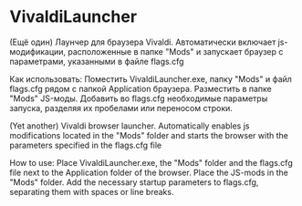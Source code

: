 # VivaldiLauncher
(Ещё один) Лаунчер для браузера Vivaldi. Автоматически включает js-модификации, расположенные в папке "Mods" и запускает браузер с параметрами, указанными в файле flags.cfg

Как использовать:
Поместить VivaldiLauncher.exe, папку "Mods" и файл flags.cfg рядом с папкой Application браузера.
Разместить в папке "Mods" JS-моды. Добавить во flags.cfg необходимые параметры запуска, разделяя их пробелами или переносом строки.


(Yet another) Vivaldi browser launcher. Automatically enables js modifications located in the "Mods" folder and starts the browser with the parameters specified in the flags.cfg file

How to use:
Place VivaldiLauncher.exe, the "Mods" folder and the flags.cfg file next to the Application folder of the browser.
Place the JS-mods in the "Mods" folder. Add the necessary startup parameters to flags.cfg, separating them with spaces or line breaks.
